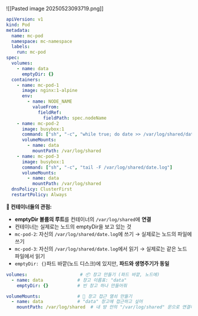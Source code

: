 ![[Pasted image 20250523093719.png]]

```yaml
apiVersion: v1
kind: Pod
metadata:
  name: mc-pod
  namespace: mc-namespace
  labels:
    run: mc-pod
spec:
  volumes:
    - name: data
      emptyDir: {}
  containers:
    - name: mc-pod-1
      image: nginx:1-alpine
      env:
        - name: NODE_NAME
          valueFrom:
            fieldRef:
              fieldPath: spec.nodeName
    - name: mc-pod-2
      image: busybox:1
      command: ["sh", "-c", "while true; do date >> /var/log/shared/date.log; sleep 1; done"]
      volumeMounts:
        - name: data
          mountPath: /var/log/shared
    - name: mc-pod-3
      image: busybox:1
      command: ["sh", "-c", "tail -F /var/log/shared/date.log"]
      volumeMounts:
        - name: data
          mountPath: /var/log/shared
  dnsPolicy: ClusterFirst
  restartPolicy: Always
```

**🔹 컨테이너들의 관점:**

- **emptyDir 볼륨의 루트**를 컨테이너의 `/var/log/shared`에 **연결**
- 컨테이너는 실제로는 노드의 emptyDir을 보고 있는 것
- `mc-pod-2`: 자신의 `/var/log/shared/date.log`에 쓰기 → 실제로는 노드의 파일에 쓰기
- `mc-pod-3`: 자신의 `/var/log/shared/date.log`에서 읽기 → 실제로는 같은 노드 파일에서 읽기
- `emptyDir: {}`파드 바깥(노드 디스크)에 있지만, **파드와 생명주기가 동일**

```yaml
volumes:                    # 📦 창고 만들기 (파드 바깥, 노드에)
  - name: data             # 창고 이름표: "data"
    emptyDir: {}           # 빈 창고 하나 만들어줘

volumeMounts:              # 🔑 창고 접근 열쇠 만들기
  - name: data             # "data" 창고에 접근하고 싶어
    mountPath: /var/log/shared  # 내 방 안의 "/var/log/shared" 문으로 연결해줘
```